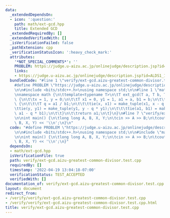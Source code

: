 ```yaml
---
data:
  _extendedDependsOn:
  - icon: ':question:'
    path: math/ext-gcd.hpp
    title: Extended GCD
  _extendedRequiredBy: []
  _extendedVerifiedWith: []
  _isVerificationFailed: false
  _pathExtension: cpp
  _verificationStatusIcon: ':heavy_check_mark:'
  attributes:
    '*NOT_SPECIAL_COMMENTS*': ''
    PROBLEM: https://judge.u-aizu.ac.jp/onlinejudge/description.jsp?id=ALDS1_1_B
    links:
    - https://judge.u-aizu.ac.jp/onlinejudge/description.jsp?id=ALDS1_1_B
  bundledCode: "#line 1 \"verify/ext-gcd.aizu-greatest-common-divisor.test.cpp\"\n\
    #define PROBLEM \"https://judge.u-aizu.ac.jp/onlinejudge/description.jsp?id=ALDS1_1_B\"\
    \n\n#include <bits/stdc++.h>\nusing namespace std;\n\n#line 1 \"math/ext-gcd.hpp\"\
    \nnamespace math {\n\ttemplate<typename T>\n\tT ext_gcd(T a, T b, T &x, T &y)\
    \ {\n\t\tx = 1, y = 0;\n\t\tT x1 = 0, y1 = 1, a1 = a, b1 = b;\n\t\twhile (b1)\
    \ {\n\t\t\tT q = a1 / b1;\n\t\t\ttie(x, x1) = make_tuple(x1, x - q * x1);\n\t\t\
    \ttie(y, y1) = make_tuple(y1, y - q * y1);\n\t\t\ttie(a1, b1) = make_tuple(b1,\
    \ a1 - q * b1);\n\t\t}\n\t\treturn a1;\n\t}\n}\n#line 7 \"verify/ext-gcd.aizu-greatest-common-divisor.test.cpp\"\
    \n\nint main() {\n\tlong long A, B, X, Y;\n\tcin >> A >> B;\n\tcout << math::ext_gcd(A,\
    \ B, X, Y) << '\\n';\n}\n"
  code: "#define PROBLEM \"https://judge.u-aizu.ac.jp/onlinejudge/description.jsp?id=ALDS1_1_B\"\
    \n\n#include <bits/stdc++.h>\nusing namespace std;\n\n#include \"math/ext-gcd.hpp\"\
    \n\nint main() {\n\tlong long A, B, X, Y;\n\tcin >> A >> B;\n\tcout << math::ext_gcd(A,\
    \ B, X, Y) << '\\n';\n}"
  dependsOn:
  - math/ext-gcd.hpp
  isVerificationFile: true
  path: verify/ext-gcd.aizu-greatest-common-divisor.test.cpp
  requiredBy: []
  timestamp: '2022-04-19 13:04:18-07:00'
  verificationStatus: TEST_ACCEPTED
  verifiedWith: []
documentation_of: verify/ext-gcd.aizu-greatest-common-divisor.test.cpp
layout: document
redirect_from:
- /verify/verify/ext-gcd.aizu-greatest-common-divisor.test.cpp
- /verify/verify/ext-gcd.aizu-greatest-common-divisor.test.cpp.html
title: verify/ext-gcd.aizu-greatest-common-divisor.test.cpp
---
```

